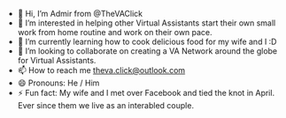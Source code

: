 - 👋 Hi, I’m Admir from @TheVAClick
- 👀 I’m interested in helping other Virtual Assistants start their own small work from home routine and work on their own pace.
- 🌱 I’m currently learning how to cook delicious food for my wife and I :D
- 💞️ I’m looking to collaborate on creating a VA Network around the globe for Virtual Assistants.
- 📫 How to reach me theva.click@outlook.com
- 😄 Pronouns: He / Him
- ⚡ Fun fact: My wife and I met over Facebook and tied the knot in April. Ever since them we live as an interabled couple.

<!---
TheVAClick/TheVAClick is a ✨ special ✨ repository because its `README.md` (this file) appears on your GitHub profile.
You can click the Preview link to take a look at your changes.
--->
